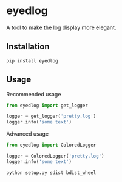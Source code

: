 # eyedlog

A tool to make the log display more elegant.

## Installation

```shell
pip install eyedlog
```

## Usage

Recommended usage

```python
from eyedlog import get_logger

logger = get_logger('pretty.log')
logger.info('some text')
```

Advanced usage

```python
from eyedlog import ColoredLogger

logger = ColoredLogger('pretty.log')
logger.info('some text')
```

```shell
python setup.py sdist bdist_wheel

```

